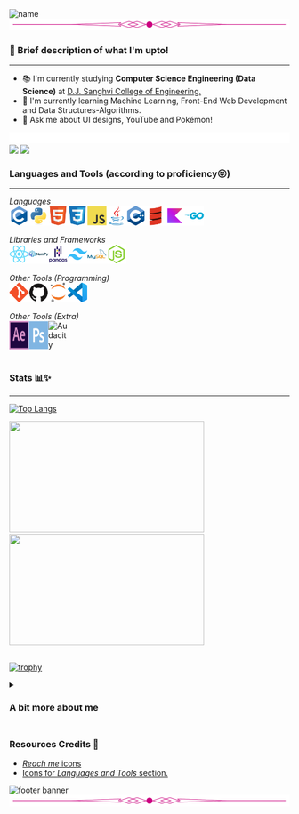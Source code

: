 <!-- Header border -->
<img src="assets/top-banner.gif" alt="name">
<img src="assets/line_divider_color.png" alt="topDivider">

<!-- Brief Description -->
### 📃 Brief description of what I'm upto!
<hr>

- 📚 I'm currently studying **Computer Science Engineering (Data Science)** at [D.J. Sanghvi College of Engineering.](https://www.djsce.ac.in/)
- 🌱 I'm currently learning Machine Learning, Front-End Web Development and Data Structures-Algorithms.
- 💬 Ask me about UI designs, YouTube and Pokémon!

<!-- Contact -->
<!-- <h3 style="border-bottom: 1px solid #d00484; padding-bottom: 10px;">📫 How to reach me</h3> -->
<img src="./assets/reachme.svg" alt="reach-me-header" />
<a href="mailto:samarth.tumdi@gmail.com"><img style="width: 35px;" src="https://img.icons8.com/fluent/48/000000/gmail.png"/></a>
<a href="https://www.linkedin.com/in/samarth-tumdi-4474b51b0/"><img style="width: 35px;" src="https://img.icons8.com/color/48/null/linkedin-circled--v1.png"/></a>
<br>

### Languages and Tools (according to proficiency😛)
<hr>
<em>Languages</em>
<div style="display: flex; justify-content: left;">
<img style="width: 35px;" src="https://raw.githubusercontent.com/devicons/devicon/master/icons/c/c-original.svg" alt="C" title="C"/> 
<img style="width: 35px;" src="https://raw.githubusercontent.com/devicons/devicon/master/icons/python/python-original.svg" alt="Python" title="Python"/> 
<img style="width: 35px;" src="https://raw.githubusercontent.com/devicons/devicon/master/icons/html5/html5-original.svg" alt="HTML" title="HTML"/> 
<img style="width: 35px;" src="https://raw.githubusercontent.com/devicons/devicon/master/icons/css3/css3-original.svg" alt="CSS" title="CSS"/> 
<img style="width: 35px;" src="https://raw.githubusercontent.com/devicons/devicon/master/icons/javascript/javascript-original.svg" alt="JavaScript" title="JavaScript"/> 
<img style="width: 35px;" src="https://raw.githubusercontent.com/devicons/devicon/master/icons/java/java-original.svg" alt="Java" title="Java"/> 
<img style="width: 35px;" src="https://raw.githubusercontent.com/devicons/devicon/master/icons/cplusplus/cplusplus-original.svg" alt="C++" title="C++"/> 
<img style="width: 35px;" src="https://raw.githubusercontent.com/devicons/devicon/master/icons/scala/scala-original.svg" alt="Scala" title="Scala"/> 
<img style="width: 35px;" src="https://raw.githubusercontent.com/devicons/devicon/master/icons/kotlin/kotlin-original.svg" alt="Kotlin" title="Kotlin"/> 
<img style="width: 35px;" src="https://raw.githubusercontent.com/devicons/devicon/master/icons/go/go-original-wordmark.svg" alt="Go" title="Go"/> 
</div><br>
<em>Libraries and Frameworks</em>
<div style="display: flex; justify-content: left;">
<img style="width: 35px;" src="https://raw.githubusercontent.com/devicons/devicon/master/icons/react/react-original.svg" alt="React" title="React"/> 
<img style="width: 35px;" src="https://raw.githubusercontent.com/devicons/devicon/master/icons/numpy/numpy-original-wordmark.svg" alt="NumPy" title="NumPy"/> 
<img style="width: 35px;" src="https://raw.githubusercontent.com/devicons/devicon/master/icons/pandas/pandas-original-wordmark.svg" alt="Pandas" title="Pandas"/> 
<img style="width: 35px;" src="https://raw.githubusercontent.com/devicons/devicon/master/icons/tailwindcss/tailwindcss-plain.svg" alt="TailwindCSS" title="TailwindCSS"/> 
<img style="width: 35px;" src="https://raw.githubusercontent.com/devicons/devicon/master/icons/mysql/mysql-original-wordmark.svg" alt="MySQL" title="MySQL"/> 
<img style="width: 35px;" src="https://raw.githubusercontent.com/devicons/devicon/master/icons/nodejs/nodejs-plain.svg" alt="NodeJS" title="NodeJS"/> 
</div><br>
<em>Other Tools (Programming)</em>
<div style="display: flex; justify-content: left;">
<img style="width: 35px;" src="https://raw.githubusercontent.com/devicons/devicon/master/icons/git/git-original.svg" alt="Git" title="Git"/> 
<img style="width: 35px;" src="https://raw.githubusercontent.com/devicons/devicon/master/icons/github/github-original.svg" alt="GitHub" title="GitHub"/> 
<img style="width: 35px;" src="https://raw.githubusercontent.com/devicons/devicon/master/icons/jupyter/jupyter-original.svg" alt="Jupyter" title="Jupyter"/> 
<img style="width: 35px;" src="https://raw.githubusercontent.com/devicons/devicon/master/icons/vscode/vscode-original.svg" alt="VSCode" title="VSCode"/> 
</div><br>
<em>Other Tools (Extra)</em>
<div style="display: flex; justify-content: left;">
<img style="width: 35px;" src="https://raw.githubusercontent.com/devicons/devicon/master/icons/aftereffects/aftereffects-original.svg" alt="Adobe After Effects" title="Adobe After Effects"/> 
<img style="width: 35px;" src="https://raw.githubusercontent.com/devicons/devicon/master/icons/photoshop/photoshop-plain.svg" alt="Adobe Photoshop" title="Adobe Photoshop"/> 
<img style="width: 35px;" src="https://upload.wikimedia.org/wikipedia/commons/f/f6/Audacity_Logo.svg" alt="Audacity" title="Audacity"/> 
</div><br>

<!-- Stats -->
### Stats 📊✨
<hr>

[![Top Langs](https://github-readme-stats.vercel.app/api/top-langs/?username=skyoxima&theme=radical&exclude_repo=Deep_Learning_Practice&border_radius=20&layout=compact)](https://github.com/anuraghazra/github-readme-stats)
  

<div style="display: grid; align-items: center;">
<a href="https://git.io/streak-stats"><img style="height: 200px; width: 350px;" src="https://streak-stats.demolab.com?user=Skyoxima&theme=radical&border_radius=20&fire=FFD600"/></a>
<img style="height: 200px; width: 350px;" src="https://github-readme-stats.vercel.app/api?username=skyoxima&hide=commits&theme=radical&border_radius=20&locale=en&count_private=true&show_icons=true&include_all_commits=true"/>
</div><br>

[![trophy](https://github-profile-trophy.vercel.app/?username=skyoxima&theme=radical&no-frame=true&margin-w=15&no-bg=true)](https://github.com/ryo-ma/github-profile-trophy)
  
<details>
<summary><h3>A bit more about me<h3></summary>
<p>
I am Samarth Tumdi, but go by Skyoxima here, my "Internet name". I am a 19y/o who was always fascinated by computers, basically grew with them from making PowerPoint presentations about numbers using WordArt when I was 5-6 (fond memories😊), playing games, to eventually learning about programming and understanding the process of making my machine do what I've imagined in my mind. 
</p>
<p>
As I've mentioned at the top, I am a student as of now and currently I'm leanring both core Computer Science concepts, Web Development as well as Machine Learning. I've not yet decided my final vocation amongst these 3 as I am quite interested and passionate for each of them and this account will act as a "sanctuary" of everything I am learning. I hope it becomes something worthwhile and enjoyable!
</p>
</details> 

### Resources Credits 🙏
- <a target="_blank" href="https://icons8.com"><em>Reach me</em> icons</a> 
- <a target="_blank" href="https://github.com/devicons/devicon">Icons for <em>Languages and Tools</em> section.</a> 
  

<img src="assets/only-bg.gif" alt="footer banner">
<!-- Footer border -->
<img src="assets/line_divider_color.png" alt="bottomDivider">
